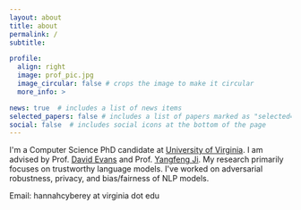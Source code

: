```yaml
---
layout: about
title: about
permalink: /
subtitle:

profile:
  align: right
  image: prof_pic.jpg
  image_circular: false # crops the image to make it circular
  more_info: >

news: true  # includes a list of news items
selected_papers: false # includes a list of papers marked as "selected={true}"
social: false  # includes social icons at the bottom of the page
---
```


I'm a Computer Science PhD candidate at [University of Virginia](http://www.virginia.edu/).  I am advised by Prof. [David Evans](http://www.cs.virginia.edu/~evans/) and Prof. [Yangfeng Ji](http://yangfengji.net).  My research primarily focuses on trustworthy language models. I've worked on adversarial robustness, privacy, and bias/fairness of NLP models.

Email: hannahcyberey at virginia dot edu